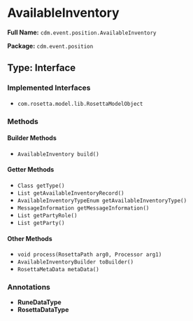 # AvailableInventory

**Full Name:** `cdm.event.position.AvailableInventory`

**Package:** `cdm.event.position`

## Type: Interface

### Implemented Interfaces

- `com.rosetta.model.lib.RosettaModelObject`

### Methods

#### Builder Methods

- `AvailableInventory build()`

#### Getter Methods

- `Class getType()`
- `List getAvailableInventoryRecord()`
- `AvailableInventoryTypeEnum getAvailableInventoryType()`
- `MessageInformation getMessageInformation()`
- `List getPartyRole()`
- `List getParty()`

#### Other Methods

- `void process(RosettaPath arg0, Processor arg1)`
- `AvailableInventoryBuilder toBuilder()`
- `RosettaMetaData metaData()`

### Annotations

- **RuneDataType**
- **RosettaDataType**

